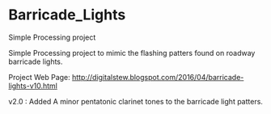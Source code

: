 # Barricade_Lights
Simple Processing project

Simple Processing project to mimic the flashing patters found on roadway barricade lights.

Project Web Page:
http://digitalstew.blogspot.com/2016/04/barricade-lights-v10.html

v2.0 : Added A minor pentatonic clarinet tones to the barricade light patters.
